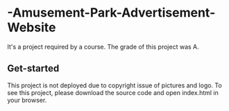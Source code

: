 # -Amusement-Park-Advertisement-Website
It's a project required by a course. The grade of this project was A.

## Get-started
This project is not deployed due to copyright issue of pictures and logo. To see this project, please download the source code and open index.html in your browser.
